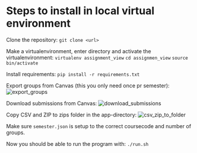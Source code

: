 # Steps to install in local virtual environment
Clone the repository:
`git clone <url>`

Make a virtualenvironment, enter directory and activate the virtualenvironment:
`virtualenv assignment_view`
`cd assignmen_view`
`source bin/activate`

Install requirements:
`pip install -r requirements.txt`

Export groups from Canvas (this you only need once pr semester):
![export_groups](demo/export_groups.png)

Download submissions from Canvas:
![download_submissions](demo/download_submissions.png)

Copy CSV and ZIP to zips folder in the app-directory:
![csv_zip_to_folder](demo/csv_zip_to_folder.png)

Make sure `semester.json` is setup to the correct coursecode and number of groups.

Now you should be able to run the program with:
`./run.sh`

